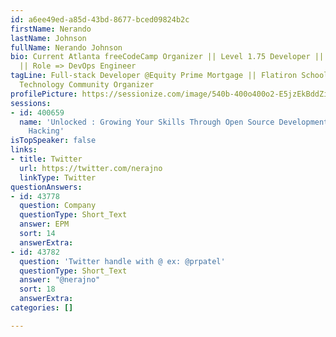 ```yaml
---
id: a6ee49ed-a85d-43bd-8677-bced09824b2c
firstName: Nerando
lastName: Johnson
fullName: Nerando Johnson
bio: Current Atlanta freeCodeCamp Organizer || Level 1.75 Developer || Fullstack Developer
  || Role => DevOps Engineer
tagLine: Full-stack Developer @Equity Prime Mortgage || Flatiron School Graduate ||
  Technology Community Organizer
profilePicture: https://sessionize.com/image/540b-400o400o2-E5jzEkBddZiVL7W22ooCco.jpg
sessions:
- id: 400659
  name: 'Unlocked : Growing Your Skills Through Open Source Development And Civic
    Hacking'
isTopSpeaker: false
links:
- title: Twitter
  url: https://twitter.com/nerajno
  linkType: Twitter
questionAnswers:
- id: 43778
  question: Company
  questionType: Short_Text
  answer: EPM
  sort: 14
  answerExtra: 
- id: 43782
  question: 'Twitter handle with @ ex: @prpatel'
  questionType: Short_Text
  answer: "@nerajno"
  sort: 18
  answerExtra: 
categories: []

---
```

